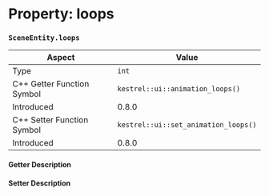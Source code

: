 
# Property: loops
### `SceneEntity.loops`

| Aspect | Value |
| --- | --- |
| Type | `int` |
| C++ Getter Function Symbol | `kestrel::ui::animation_loops()` |
| Introduced | 0.8.0 |
| C++ Setter Function Symbol | `kestrel::ui::set_animation_loops()` |
| Introduced | 0.8.0 |

#### Getter Description

#### Setter Description


